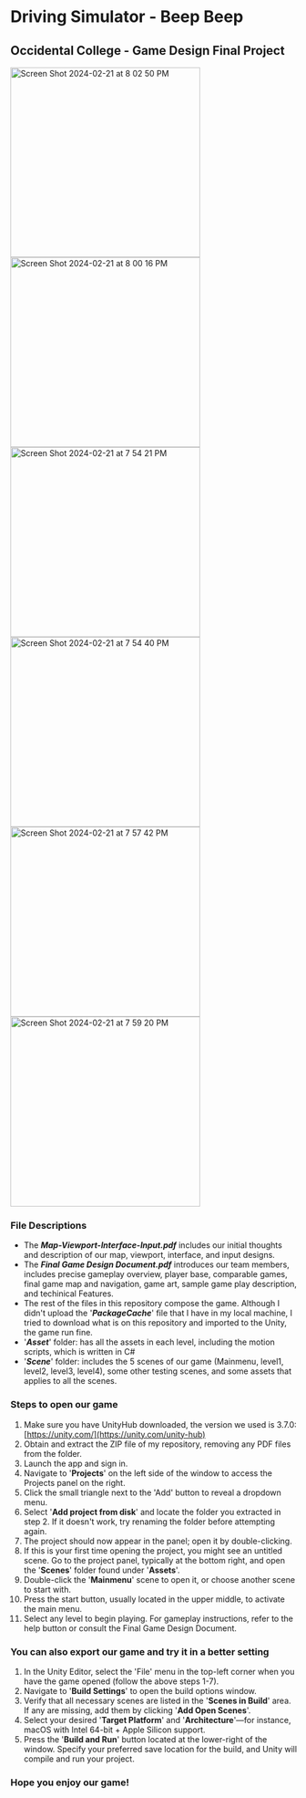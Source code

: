 # Driving Simulator - Beep Beep
## Occidental College - Game Design Final Project

<img width="333" alt="Screen Shot 2024-02-21 at 8 02 50 PM" src="https://github.com/anzowu527/Game-Design/assets/77874807/80dd5346-4e90-444d-bf80-80f4c91b29b4">
<img width="333" alt="Screen Shot 2024-02-21 at 8 00 16 PM" src="https://github.com/anzowu527/Game-Design/assets/77874807/3d01918d-c5a2-418f-8903-211cf263f122">
<img width="333" alt="Screen Shot 2024-02-21 at 7 54 21 PM" src="https://github.com/anzowu527/Game-Design/assets/77874807/310b4fa6-10ce-4793-8649-c1d7e4c3702f">
<img width="333" alt="Screen Shot 2024-02-21 at 7 54 40 PM" src="https://github.com/anzowu527/Game-Design/assets/77874807/c65136bb-564c-4aa1-bd77-31e2de0e8bed">
<img width="333" alt="Screen Shot 2024-02-21 at 7 57 42 PM" src="https://github.com/anzowu527/Game-Design/assets/77874807/a1111318-f717-4354-8bfa-ad160ee17c89">
<img width="333" alt="Screen Shot 2024-02-21 at 7 59 20 PM" src="https://github.com/anzowu527/Game-Design/assets/77874807/ec245045-f37c-4434-bf63-5120e2fe2d69">

### File Descriptions
- The _**Map-Viewport-Interface-Input.pdf**_ includes our initial thoughts and description of our map, viewport, interface, and input designs.
- The _**Final Game Design Document.pdf**_ introduces our team members, includes precise gameplay overview, player base, comparable games, final game map and navigation, game art, sample game play description, and techinical Features.
- The rest of the files in this repository compose the game. Although I didn't upload the '**_PackageCache_**' file that I have in my local machine, I tried to download what is on this repository and imported to the Unity, the game run fine.
- '**_Asset_**' folder: has all the assets in each level, including the motion scripts, which is written in C#
- '**_Scene_**' folder: includes the 5 scenes of our game (Mainmenu, level1, level2, level3, level4), some other testing scenes, and some assets that applies to all the scenes.
### Steps to open our game 
1. Make sure you have UnityHub downloaded, the version we used is 3.7.0: [https://unity.com/](https://unity.com/unity-hub)
2. Obtain and extract the ZIP file of my repository, removing any PDF files from the folder.
3. Launch the app and sign in.
4. Navigate to '**Projects**' on the left side of the window to access the Projects panel on the right.
5. Click the small triangle next to the 'Add' button to reveal a dropdown menu.
6. Select '**Add project from disk**' and locate the folder you extracted in step 2. If it doesn't work, try renaming the folder before attempting again.
7. The project should now appear in the panel; open it by double-clicking.
8. If this is your first time opening the project, you might see an untitled scene. Go to the project panel, typically at the bottom right, and open the '**Scenes**' folder found under '**Assets**'.
9. Double-click the '**Mainmenu**' scene to open it, or choose another scene to start with.
10. Press the start button, usually located in the upper middle, to activate the main menu.
11. Select any level to begin playing. For gameplay instructions, refer to the help button or consult the Final Game Design Document.

### You can also export our game and try it in a better setting
1. In the Unity Editor, select the 'File' menu in the top-left corner when you have the game opened (follow the above steps 1-7).
2. Navigate to '**Build Settings**' to open the build options window.
3. Verify that all necessary scenes are listed in the '**Scenes in Build**' area. If any are missing, add them by clicking '**Add Open Scenes**'.
4. Select your desired '**Target Platform**' and '**Architecture**'—for instance, macOS with Intel 64-bit + Apple Silicon support.
5. Press the '**Build and Run**' button located at the lower-right of the window. Specify your preferred save location for the build, and Unity will compile and run your project.
### Hope you enjoy our game!

